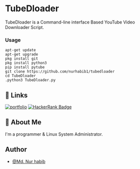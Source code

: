 
# TubeDloader

TubeDloader is a Command-line interface Based YouTube Video Downloader Script.

### Usage
`apt-get update` <br>
`apt-get upgrade` <br>
`pkg install git` <br>
`pkg install python3` <br>
`pip install pytube` <br>
`git clone https://github.com/nurhabib1/tubedloader` <br>
`cd TubeDloader` <br>
`.python3 TubeDloader.py` 


## 🔗 Links
[![portfolio](https://img.shields.io/badge/my_portfolio-000?style=for-the-badge&logo=ko-fi&logoColor=white)](https://www.nurhabib.ml/)
[![HackerRank Badge](https://img.shields.io/badge/-Hackerrank-2EC866?style=for-the-badge&logo=HackerRank&logoColor=whitelogo=twitter&logoColor=white&link=https://hackerRank.com/Yaronzz)](https://hackerRankcom/thenurhabib)


## 🚀 About Me
I'm a programmer & Linux System Administrator.


## Author

- [@Md. Nur habib](https://www.github.com/thenurhabib)

